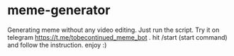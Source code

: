 # meme-generator
Generating meme without any video editing. Just run the script.
Try it on telegram https://t.me/tobecontinued_meme_bot .
hit /start (start command) and follow the instruction. enjoy :)
